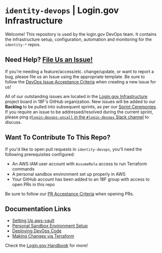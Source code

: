 # `identity-devops` | Login.gov Infrastructure

Welcome! This repository is used by the login.gov DevOps team. It contains the infrastructure setup, configuration, automation and monitoring for the `identity-*` repos.

## Need Help? [File Us an Issue!](https://github.com/18F/identity-devops/issues/new/choose)

If you're needing a feature/access/etc. change/update, or want to report a bug, please file us an Issue using the appropriate template. Be sure to follow the [DevOps Issue Acceptance Criteria](https://login-handbook.app.cloud.gov/articles/devops-acceptance-criteria.html) when creating a new issue for us!

All of our outstanding issues are located in the [Login.gov Infrastructure](https://github.com/orgs/18F/projects/5) project board in 18F's GitHub organization. New issues will be added to our **Backlog** to be pulled into subsequent sprints, as per our [Sprint Ceremonies](https://login-handbook.app.cloud.gov/articles/devops-ceremonies.html). If you require an issue to be addressed/resolved during the current sprint, please ping [`@login-devops-oncall` in the `#login-devops` Slack channel](https://gsa-tts.slack.com/archives/C16RSBG49) to discuss.

## Want To Contribute To This Repo?

If you'd like to open pull requests in `identity-devops`, you'll need the following prerequisites configured:

- An AWS IAM user account with `AssumeRole` access to run Terraform commands
- A personal sandbox environment set up properly in AWS
- Your GitHub account has been added to an 18F group with access to open PRs in this repo

Be sure to follow our [PR Acceptance Criteria](https://login-handbook.app.cloud.gov/articles/devops-acceptance-criteria.html#pull-requests) when opening PRs.

## Documentation Links

- [Setting Up aws-vault](https://login-handbook.app.cloud.gov/articles/devops-setting-up-aws-vault.html)
- [Personal Sandbox Environment Setup](https://login-handbook.app.cloud.gov/articles/devops-personal-sandbox-env.html)
- [Deploying DevOps Code](https://login-handbook.app.cloud.gov/articles/devops-deploy-devops-code.html)
- [Making Changes via Terraform](https://login-handbook.app.cloud.gov/articles/devops-making-changes-via-terraform.html)

Check the [Login.gov Handbook](https://login-handbook.app.cloud.gov/#devops) for more!
